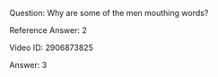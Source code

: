 Question: Why are some of the men mouthing words?

Reference Answer: 2

Video ID: 2906873825

Answer: 3

